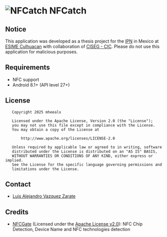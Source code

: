 ![NFCatch](https://github.com/g4x6n/zorriana/raw/master/.readme/logo.png)
NFCatch
=======

## Notice

This application was developed as a thesis project for the [IPN](https://www.ipn.mx/) in Mexico at [ESIME Culhuacan](https://www.esimecu.ipn.mx/) with collaboration of [CISEG - CIC](https://www.ciseg.cic.ipn.mx/). Please do not use this application for malicious
purposes.

## Requirements

- NFC support
- Android 8.1+ (API level 27+)

## License

```
   Copyright 2025 mheealx

   Licensed under the Apache License, Version 2.0 (the "License");
   you may not use this file except in compliance with the License.
   You may obtain a copy of the License at

       http://www.apache.org/licenses/LICENSE-2.0

   Unless required by applicable law or agreed to in writing, software
   distributed under the License is distributed on an "AS IS" BASIS,
   WITHOUT WARRANTIES OR CONDITIONS OF ANY KIND, either express or implied.
   See the License for the specific language governing permissions and
   limitations under the License.
```

## Contact

* [Luis Alejandro Vazquez Zarate](mailto:lvazquezz1800@alumno.ipn.mx)


## Credits
- [NFCGate](https://github.com/nfcgate/nfcgate/) (Licensed under
  the [Apache License v2.0](http://opensource.org/licenses/Apache-2.0)):  NFC Chip Detection, Device Name and NFC technologies detection
